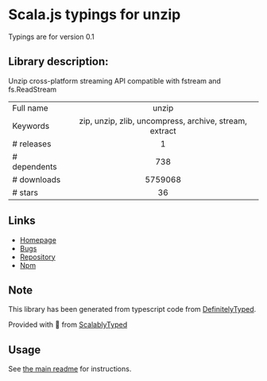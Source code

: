 
# Scala.js typings for unzip

Typings are for version 0.1

## Library description:
Unzip cross-platform streaming API compatible with fstream and fs.ReadStream

|                    |                 |
| ------------------ | :-------------: |
| Full name          | unzip |
| Keywords           | zip, unzip, zlib, uncompress, archive, stream, extract |
| # releases         | 1 |
| # dependents       | 738 |
| # downloads        | 5759068 |
| # stars            | 36 |

## Links
- [Homepage](https://github.com/EvanOxfeld/node-unzip)
- [Bugs](https://github.com/EvanOxfeld/node-unzip/issues)
- [Repository](https://github.com/EvanOxfeld/node-unzip)
- [Npm](https://www.npmjs.com/package/unzip)
    


## Note
This library has been generated from typescript code from [DefinitelyTyped](https://definitelytyped.org).

Provided with :purple_heart: from [ScalablyTyped](https://github.com/oyvindberg/ScalablyTyped)

## Usage
See [the main readme](../../readme.md) for instructions.


